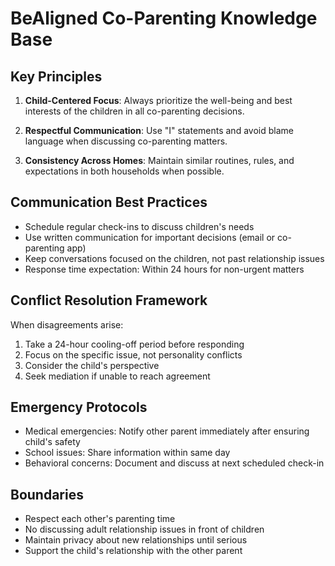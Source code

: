 # BeAligned Co-Parenting Knowledge Base

## Key Principles

1. **Child-Centered Focus**: Always prioritize the well-being and best interests of the children in all co-parenting decisions.

2. **Respectful Communication**: Use "I" statements and avoid blame language when discussing co-parenting matters.

3. **Consistency Across Homes**: Maintain similar routines, rules, and expectations in both households when possible.

## Communication Best Practices

- Schedule regular check-ins to discuss children's needs
- Use written communication for important decisions (email or co-parenting app)
- Keep conversations focused on the children, not past relationship issues
- Response time expectation: Within 24 hours for non-urgent matters

## Conflict Resolution Framework

When disagreements arise:
1. Take a 24-hour cooling-off period before responding
2. Focus on the specific issue, not personality conflicts
3. Consider the child's perspective
4. Seek mediation if unable to reach agreement

## Emergency Protocols

- Medical emergencies: Notify other parent immediately after ensuring child's safety
- School issues: Share information within same day
- Behavioral concerns: Document and discuss at next scheduled check-in

## Boundaries

- Respect each other's parenting time
- No discussing adult relationship issues in front of children
- Maintain privacy about new relationships until serious
- Support the child's relationship with the other parent